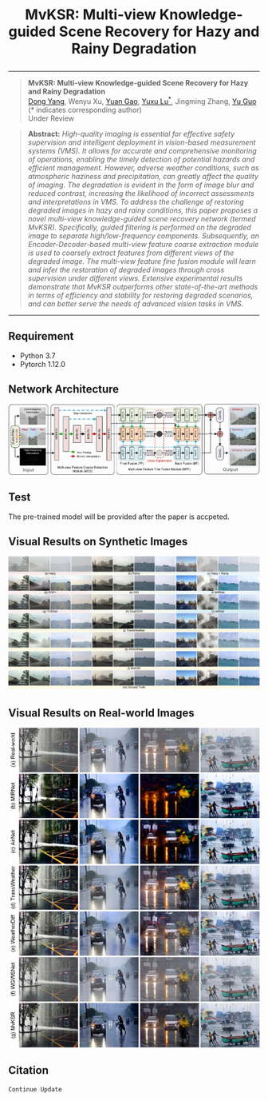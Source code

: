 # <p align=center>  MvKSR: Multi-view Knowledge-guided Scene Recovery for Hazy and Rainy Degradation</p>

<div align="center">



</div>

---
>**MvKSR: Multi-view Knowledge-guided Scene Recovery for Hazy and Rainy Degradation**<br>  [Dong Yang](https://www.yangdong.info/), Wenyu Xu, [Yuan Gao](https://scholar.google.com.hk/citations?user=4JpRnU4AAAAJ&hl=zh-CN), [Yuxu Lu<sup>*</sup>](https://scholar.google.com.hk/citations?user=XXge2_0AAAAJ&hl=zh-CN), Jingming Zhang, [Yu Guo](https://scholar.google.com/citations?user=klYz-acAAAAJ&hl=zh-CN)  (* indicates corresponding author) <br> 
>Under Review

> **Abstract:** *High-quality imaging is essential for effective safety supervision and intelligent deployment in vision-based measurement systems (VMS). It allows for accurate and comprehensive monitoring of operations, enabling the timely detection of potential hazards and efficient management. However, adverse weather conditions, such as atmospheric haziness and precipitation, can greatly affect the quality of imaging. The degradation is evident in the form of image blur and reduced contrast, increasing the likelihood of incorrect assessments and interpretations in VMS. To address the challenge of restoring degraded images in hazy and rainy conditions, this paper proposes a novel multi-view knowledge-guided scene recovery network (termed MvKSR). Specifically, guided filtering is performed on the degraded image to separate high/low-frequency components. Subsequently, an Encoder-Decoder-based multi-view feature coarse extraction module is used to coarsely extract features from different views of the degraded image. The multi-view feature fine fusion module will learn and infer the restoration of degraded images through cross supervision under different views. Extensive experimental results demonstrate that MvKSR outperforms other state-of-the-art methods in terms of efficiency and stability for restoring degraded scenarios, and can better serve the needs of advanced vision tasks in VMS.*
<hr />

## Requirement

- Python 3.7
- Pytorch 1.12.0


## Network Architecture
![Image](images/Network.jpg)

## Test
The pre-trained model will be provided after the paper is accpeted.

## Visual Results on Synthetic Images
![Image](images/Figure_Syn.jpg)

## Visual Results on Real-world Images
![Image](images/Figure_Real.jpg)

## Citation

```
Continue Update
